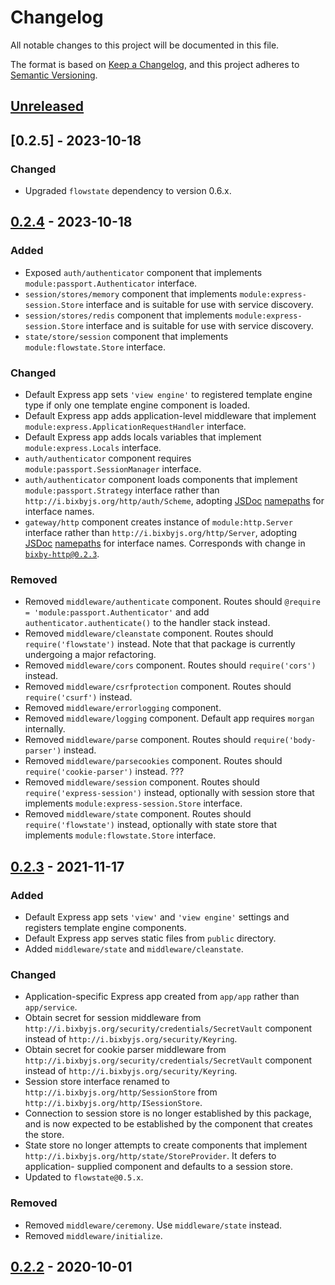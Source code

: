 # Changelog
All notable changes to this project will be documented in this file.

The format is based on [Keep a Changelog](https://keepachangelog.com/en/1.0.0/),
and this project adheres to [Semantic Versioning](https://semver.org/spec/v2.0.0.html).

## [Unreleased]

## [0.2.5] - 2023-10-18
### Changed
- Upgraded `flowstate` dependency to version 0.6.x.

## [0.2.4] - 2023-10-18
### Added
- Exposed `auth/authenticator` component that implements `module:passport.Authenticator`
interface.
- `session/stores/memory` component that implements `module:express-session.Store`
interface and is suitable for use with service discovery.
- `session/stores/redis` component that implements `module:express-session.Store`
interface and is suitable for use with service discovery.
- `state/store/session` component that implements `module:flowstate.Store` interface.

### Changed
- Default Express app sets `'view engine'` to registered template engine type if
only one template engine component is loaded.
- Default Express app adds application-level middleware that implement `module:express.ApplicationRequestHandler` interface.
- Default Express app adds locals variables that implement
`module:express.Locals` interface.
- `auth/authenticator` component requires `module:passport.SessionManager`
interface.
- `auth/authenticator` component loads components that implement `module:passport.Strategy`
interface rather than `http://i.bixbyjs.org/http/auth/Scheme`, adopting [JSDoc](https://jsdoc.app/) [namepaths](https://jsdoc.app/about-namepaths.html) for interface names.
- `gateway/http` component creates instance of `module:http.Server` interface
rather than `http://i.bixbyjs.org/http/Server`, adopting [JSDoc](https://jsdoc.app/) [namepaths](https://jsdoc.app/about-namepaths.html) for interface names.
Corresponds with change in [`bixby-http@0.2.3`](https://github.com/bixbyjs/bixby-http/tree/v0.2.3).

### Removed
- Removed `middleware/authenticate` component.  Routes should `@require = 'module:passport.Authenticator'`
and add `authenticator.authenticate()` to the handler stack instead.
- Removed `middleware/cleanstate` component.  Routes should `require('flowstate')`
instead.  Note that that package is currently undergoing a major refactoring.
- Removed `middleware/cors` component.  Routes should `require('cors')` instead.
- Removed `middleware/csrfprotection` component.  Routes should `require('csurf')`
instead.
- Removed `middleware/errorlogging` component.
- Removed `middleware/logging` component.  Default app requires `morgan` internally.
- Removed `middleware/parse` component.  Routes should `require('body-parser')`
instead.
- Removed `middleware/parsecookies` component.  Routes should `require('cookie-parser')`
instead. ???
- Removed `middleware/session` component.  Routes should `require('express-session')`
instead, optionally with session store that implements `module:express-session.Store`
interface.
- Removed `middleware/state` component.  Routes should `require('flowstate')`
instead, optionally with state store that implements `module:flowstate.Store`
interface.

## [0.2.3] - 2021-11-17
### Added
- Default Express app sets `'view'` and `'view engine'` settings and registers
template engine components.
- Default Express app serves static files from `public` directory.
- Added `middleware/state` and `middleware/cleanstate`.

### Changed
- Application-specific Express app created from `app/app` rather than
`app/service`.
- Obtain secret for session middleware from `http://i.bixbyjs.org/security/credentials/SecretVault`
component instead of `http://i.bixbyjs.org/security/Keyring`.
- Obtain secret for cookie parser middleware from `http://i.bixbyjs.org/security/credentials/SecretVault`
component instead of `http://i.bixbyjs.org/security/Keyring`.
- Session store interface renamed to `http://i.bixbyjs.org/http/SessionStore` from
`http://i.bixbyjs.org/http/ISessionStore`.
- Connection to session store is no longer established by this package, and is
now expected to be established by the component that creates the store.
- State store no longer attempts to create components that implement
`http://i.bixbyjs.org/http/state/StoreProvider`.  It defers to application-
supplied component and defaults to a session store.
- Updated to `flowstate@0.5.x`.

### Removed
- Removed `middleware/ceremony`.  Use `middleware/state` instead.
- Removed `middleware/initialize`.

## [0.2.2] - 2020-10-01

[Unreleased]: https://github.com/bixbyjs/bixby-express/compare/v0.2.4...HEAD
[0.2.4]: https://github.com/bixbyjs/bixby-express/compare/v0.2.3...v0.2.4
[0.2.3]: https://github.com/bixbyjs/bixby-express/compare/v0.2.2...v0.2.3
[0.2.2]: https://github.com/bixbyjs/bixby-express/compare/v0.2.1...v0.2.2
